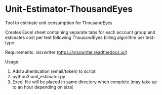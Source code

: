 # Unit-Estimator-ThousandEyes
Tool to estimate unit consumption for ThousandEyes

Creates Excel sheet containing separate tabs for each account group and estimates cost per test following ThousandEyes billing algorithm per test-type.

Requirements:
xlsxwriter (https://xlsxwriter.readthedocs.io/)

Usage:
1. Add auhentication (email/token) to script
2. python3 unit_estimator.py
3. Excel file will be placed in same directory when complete (may take up to an hour depending on size)

